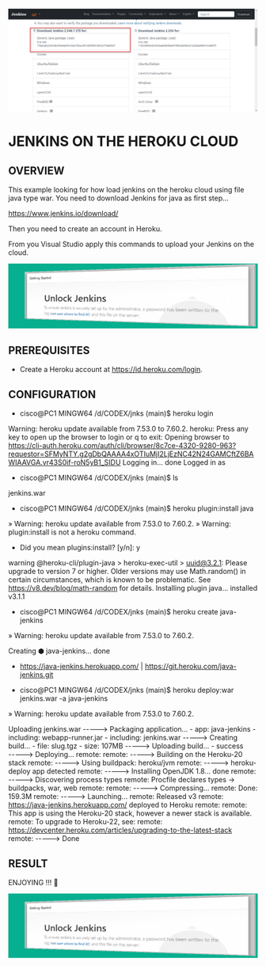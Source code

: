
![image](https://github.com/ERICK-ZABALA/jnks/blob/main/JK.png?raw=true)

# JENKINS ON THE HEROKU CLOUD

## OVERVIEW

This example looking for how load jenkins on the heroku cloud using file java type war. You need to download Jenkins for java as first step...

https://www.jenkins.io/download/

Then you need to create an account in Heroku.

From you Visual Studio apply this commands to upload your Jenkins on the cloud.

![image](https://github.com/ERICK-ZABALA/jnks/blob/main/RESULT_JK.png?raw=true)


## PREREQUISITES

* Create a Heroku account at https://id.heroku.com/login.


## CONFIGURATION

* cisco@PC1 MINGW64 /d/CODEX/jnks (main)$ heroku login

Warning: heroku update available from 7.53.0 to 7.60.2.
heroku: Press any key to open up the browser to login or q to exit: 
Opening browser to https://cli-auth.heroku.com/auth/cli/browser/8c7ce-4320-9280-963?requestor=SFMyNTY.g2gDbQAAAA4xOTIuMjI2LjEzNC42N24GAMCftZ6BAWIAAVGA.vr43S0if-roN5yB1_SIDU
Logging in... done
Logged in as

* cisco@PC1 MINGW64 /d/CODEX/jnks (main)$ ls

jenkins.war  

* cisco@PC1 MINGW64 /d/CODEX/jnks (main)$ heroku plugin:install java

 »   Warning: heroku update available from 7.53.0 to 7.60.2.
 »   Warning: plugin:install is not a heroku command.

* Did you mean plugins:install? [y/n]: y

warning @heroku-cli/plugin-java > heroku-exec-util > uuid@3.2.1: Please upgrade  to version 7 or higher.  Older versions may use Math.random() in certain circumstances, which is known to be problematic.  See https://v8.dev/blog/math-random for details.
Installing plugin java... installed v3.1.1

* cisco@PC1 MINGW64 /d/CODEX/jnks (main)$ heroku create java-jenkins

 »   Warning: heroku update available from 7.53.0 to 7.60.2.

Creating ⬢ java-jenkins... done

* https://java-jenkins.herokuapp.com/ | https://git.heroku.com/java-jenkins.git


* cisco@PC1 MINGW64 /d/CODEX/jnks (main)$ heroku deploy:war jenkins.war -a java-jenkins
 
»   Warning: heroku update available from 7.53.0 to 7.60.2.

Uploading jenkins.war
-----> Packaging application...
       - app: java-jenkins
       - including: webapp-runner.jar
       - including: jenkins.war
-----> Creating build...
       - file: slug.tgz
       - size: 107MB
-----> Uploading build...
       - success   
-----> Deploying...
remote: 
remote: -----> Building on the Heroku-20 stack
remote: -----> Using buildpack: heroku/jvm
remote: -----> heroku-deploy app detected
remote: -----> Installing OpenJDK 1.8... done
remote: -----> Discovering process types
remote:        Procfile declares types -> buildpacks, war, web
remote:
remote: -----> Compressing...
remote:        Done: 159.3M
remote: -----> Launching...
remote:        Released v3
remote:        https://java-jenkins.herokuapp.com/ deployed to Heroku
remote: 
remote: This app is using the Heroku-20 stack, however a newer stack is available.
remote: To upgrade to Heroku-22, see:
remote: https://devcenter.heroku.com/articles/upgrading-to-the-latest-stack
remote:
-----> Done

## RESULT 

ENJOYING !!! 

![image](https://github.com/ERICK-ZABALA/jnks/blob/main/RESULT_JK.png?raw=true)








